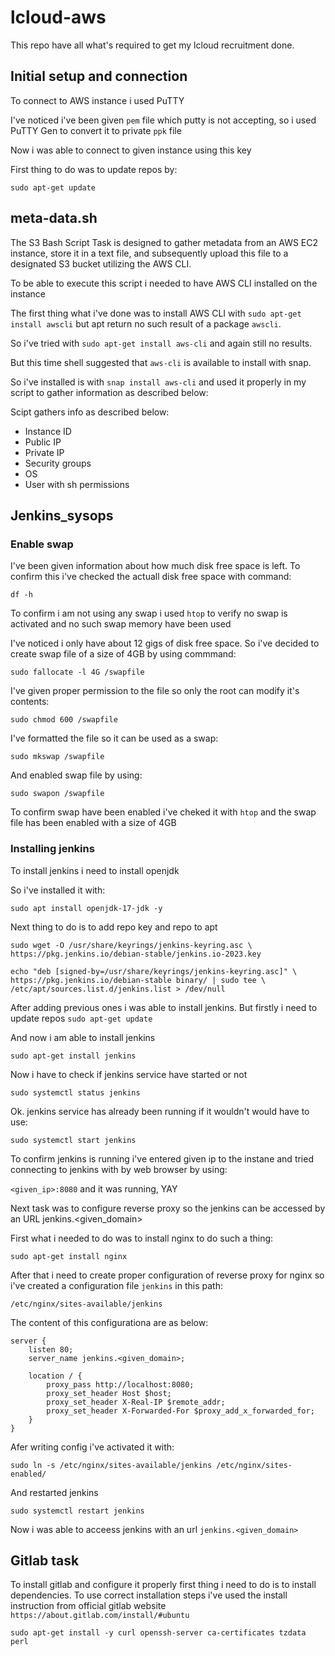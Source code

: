 # lcloud-aws

This repo have all what's required to get my lcloud recruitment done.

## Initial setup and connection

To connect to AWS instance i used PuTTY

I've noticed i've been given `pem` file which putty is not accepting, so i used PuTTY Gen to convert it to private `ppk` file

Now i was able to connect to given instance using this key

First thing to do was to update repos by:

`sudo apt-get update`


## meta-data.sh

The S3 Bash Script Task is designed to gather metadata from an AWS EC2 instance, store it in a text file, and subsequently upload this file to a designated S3 bucket utilizing the AWS CLI. 

To be able to execute this script i needed to have AWS CLI installed on the instance

The first thing what i've done was to install AWS CLI with `sudo apt-get install awscli` but apt return no such result of a package `awscli`.

So i've tried with `sudo apt-get install aws-cli` and again still no results. 

But this time shell suggested that `aws-cli` is available to install with snap.

So i've installed is with `snap install aws-cli` and used it properly in my script to gather information as described below:

Scipt gathers info as described below:
- Instance ID
- Public IP
- Private IP
- Security groups
- OS
- User with sh permissions

## Jenkins_sysops

### Enable swap

I've been given information about how much disk free space is left. To confirm this i've checked the actuall disk free space with command: 

`df -h`

To confirm i am not using any swap i used `htop` to verify no swap is activated and no such swap memory have been used

I've noticed i only have about 12 gigs of disk free space. So i've decided to create swap file of a size of 4GB by using commmand: 

`sudo fallocate -l 4G /swapfile`



I've given proper permission to the file so only the root can modify it's contents:

`sudo chmod 600 /swapfile`


I've formatted the file so it can be used as a swap:

`sudo mkswap /swapfile`


And enabled swap file by using:

`sudo swapon /swapfile`

To confirm swap have been enabled i've cheked it with `htop` and the swap file has been enabled with a size of 4GB

### Installing jenkins 

To install jenkins i need to install openjdk 

So i've installed it with:

`sudo apt install openjdk-17-jdk -y`

Next thing to do is to add repo key and repo to apt

`sudo wget -O /usr/share/keyrings/jenkins-keyring.asc \
  https://pkg.jenkins.io/debian-stable/jenkins.io-2023.key`

`echo "deb [signed-by=/usr/share/keyrings/jenkins-keyring.asc]" \
  https://pkg.jenkins.io/debian-stable binary/ | sudo tee \
  /etc/apt/sources.list.d/jenkins.list > /dev/null
`

After adding previous ones i was able to install jenkins. But firstly i need to update repos
`sudo apt-get update`

And now i am able to install jenkins

`sudo apt-get install jenkins`

Now i have to check if jenkins service have started or not 

`sudo systemctl status jenkins`

Ok. jenkins service has already been running if it wouldn't would have to use:

`sudo systemctl start jenkins`


To confirm jenkins is running i've entered given ip to the instane and tried connecting to jenkins with by web browser by using:

`<given_ip>:8080` and it was running, YAY



Next task was to configure reverse proxy so the jenkins can be accessed by an URL jenkins.<given_domain>

First what i needed to do was to install nginx to do such a thing:

`sudo apt-get install nginx`

After that i need to create proper configuration of reverse proxy for nginx so i've created a configuration file `jenkins` in this path:

`/etc/nginx/sites-available/jenkins`

The content of this configurationa are as below:

```
server {
    listen 80;
    server_name jenkins.<given_domain>;

    location / {
        proxy_pass http://localhost:8080;
        proxy_set_header Host $host;
        proxy_set_header X-Real-IP $remote_addr;
        proxy_set_header X-Forwarded-For $proxy_add_x_forwarded_for;
    }
}
```

Afer writing config i've activated it with:

`sudo ln -s /etc/nginx/sites-available/jenkins /etc/nginx/sites-enabled/`


And restarted jenkins

`sudo systemctl restart jenkins`

Now i was able to acceess jenkins with an url `jenkins.<given_domain>`



## Gitlab task

To install gitlab and configure it properly first thing i need to do is to install dependencies. To use correct installation steps i've used the install instruction from official gitlab website `https://about.gitlab.com/install/#ubuntu`

`sudo apt-get install -y curl openssh-server ca-certificates tzdata perl`
